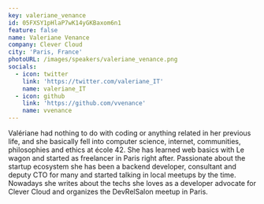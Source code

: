 ```yaml
---
key: valeriane_venance
id: 05FXSY1pHlaP7wK14yGKBaxom6n1
feature: false
name: Valeriane Venance
company: Clever Cloud
city: 'Paris, France'
photoURL: /images/speakers/valeriane_venance.png
socials:
  - icon: twitter
    link: 'https://twitter.com/valeriane_IT'
    name: valeriane_IT
  - icon: github
    link: 'https://github.com/vvenance'
    name: vvenance
---
```

Valériane had nothing to do with coding or anything related in her previous life, and she basically fell into computer science, internet, communities, philosophies and ethics at école 42.
She has learned web basics with Le wagon and started as freelancer in Paris right after.
Passionate about the startup ecosystem she has been a backend developer, consultant and deputy CTO for many and started talking in local meetups by the time.
Nowadays she writes about the techs she loves as a developer advocate for Clever Cloud and organizes the DevRelSalon meetup in Paris.
